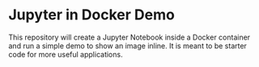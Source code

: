 # Jupyter in Docker Demo

This repository will create a Jupyter Notebook inside a Docker container and run a simple demo to show an image inline. It is meant to be starter code for more useful applications.